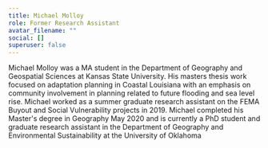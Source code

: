 ```yaml
---
title: Michael Molloy
role: Former Research Assistant
avatar_filename: ""
social: []
superuser: false
---
```

Michael Molloy was a MA student in the Department of Geography and Geospatial Sciences at Kansas State University. His masters thesis work focused on adaptation planning in Coastal Louisiana with an emphasis on community involvement in planning related to future flooding and sea level rise. Michael worked as a summer graduate research assistant on the FEMA Buyout and Social Vulnerability projects in 2019. Michael completed his Master's degree in Geography May 2020 and is currently a PhD student and graduate research assistant in the Department of Geography and Environmental Sustainability at the University of Oklahoma